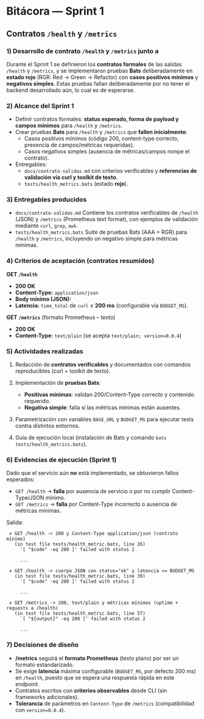 # Bitácora — Sprint 1

## Contratos `/health` y `/metrics`

### 1) Desarrollo de contrato `/health` y `/metrics` junto a 

Durante el Sprint 1 se definieron los **contratos formales** de las salidas `/health` y `/metrics`, y se implementaron pruebas **Bats** deliberadamente en **estado rojo** (RGR: Red → Green → Refactor) con **casos positivos mínimos** y **negativos simples**. Estas pruebas fallan deliberadamente por no tener el backend desarrollado aún, lo cual es de esperarse.

### 2) Alcance del Sprint 1

* Definir contratos formales: **status esperado, forma de payload y campos mínimos** para `/health` y `/metrics`.
* Crear pruebas **Bats** para `/health` y `/metrics` que **fallen inicialmente**:
  * Casos positivos mínimos (código 200, content-type correcto, presencia de campos/métricas requeridas).
  * Casos negativos simples (ausencia de métricas/campos rompe el contrato).
* Entregables:
  * `docs/contrato-salidas.md` con criterios verificables y **referencias de validación vía curl y toolkit de texto**.
  * `tests/health_metrics.bats` (estado **rojo**).

### 3) Entregables producidos

* `docs/contrato-salidas.md`
  Contiene los contratos verificables de `/health` (JSON) y `/metrics` (Prometheus text format), con ejemplos de validación mediante `curl`, `grep`, `awk`.
* `tests/health_metrics.bats`
  Suite de pruebas Bats (AAA + RGR) para `/health` y `/metrics`, incluyendo un negativo simple para métricas mínimas.

### 4) Criterios de aceptación (contratos resumidos)

**GET `/health`**

* **200 OK**
* **Content-Type:** `application/json`
* **Body mínimo (JSON):**
* **Latencia:** `time_total` de `curl` ≤ **200 ms** (configurable vía `BUDGET_MS`).

**GET `/metrics`** (formato Prometheus – texto)

* **200 OK**
* **Content-Type:** `text/plain` (se acepta `text/plain; version=0.0.4`)

### 5) Actividades realizadas

1. Redacción de **contratos verificables** y documentados con comandos reproducibles (curl + toolkit de texto).
2. Implementación de **pruebas Bats**:

   * **Positivas mínimas**: validan 200/Content-Type correcto y contenido requerido.
   * **Negativa simple**: falla si las métricas mínimas están ausentes.
3. Parametrización con variables `BASE_URL` y `BUDGET_MS` para ejecutar tests contra distintos entornos.
4. Guía de ejecución local (instalación de Bats y comando `bats tests/health_metrics.bats`).

### 6) Evidencias de ejecución (Sprint 1)

Dado que el servicio aún **no** está implementado, se obtuvieron fallos esperados:

* `GET /health` → **falla** por ausencia de servicio o por no cumplir Content-Type/JSON mínimo.
* `GET /metrics` → **falla** por Content-Type incorrecto o ausencia de métricas mínimas.

Salida:

```
 ✗ GET /health -> 200 y Content-Type application/json (contrato mínimo)
   (in test file tests/health_metric.bats, line 26)
     `[ "$code" -eq 200 ]' failed with status 2

     ...

 ✗ GET /health -> cuerpo JSON con status="ok" y latencia <= BUDGET_MS
   (in test file tests/health_metric.bats, line 39)
     `[ "$code" -eq 200 ]' failed with status 2

     ...

 ✗ GET /metrics -> 200, text/plain y métricas mínimas (uptime + requests a /health)
   (in test file tests/health_metric.bats, line 57)
     `[ "${output}" -eq 200 ]' failed with status 2

     ...
```


### 7) Decisiones de diseño

* **/metrics** seguirá el **formato Prometheus** (texto plano) por ser un formato estandarizado.
* Se exige **latencia** máxima configurable (`BUDGET_MS`, por defecto 200 ms) en `/health`, puesto que se espera una respuesta rápida en este endpoint.
* Contratos escritos con **criterios observables** desde CLI (sin frameworks adicionales).
* **Tolerancia** de parámetros en `Content-Type` de `/metrics` (compatibilidad con `version=0.0.4`).

